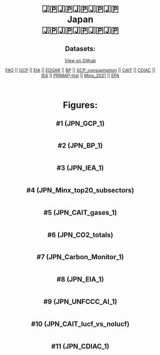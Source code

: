 
<center>
<h1 align="center">
🇯🇵🇯🇵🇯🇵🇯🇵🇯🇵
<br>
Japan
<br>
🇯🇵🇯🇵🇯🇵🇯🇵🇯🇵
</h1>
<h2>Datasets:</h2>
<p><a href="https://github.com/dquintani/GreenhouseData/tree/master/country_data/JPN_Japan/data">View on Github</a>
<br></p><p><a href="data/JPN_FAO.csv">FAO</a> || <a href="data/JPN_GCP.csv">GCP</a> || <a href="data/JPN_EIA.csv">EIA</a> || <a href="data/JPN_EDGAR.csv">EDGAR</a> || <a href="data/JPN_BP.csv">BP</a> || <a href="data/JPN_GCP_consupmption.csv">GCP_consupmption</a> || <a href="data/JPN_CAIT.csv">CAIT</a> || <a href="data/JPN_CDIAC.csv">CDIAC</a> || <a href="data/JPN_IEA.csv">IEA</a> || <a href="data/JPN_PRIMAP-hist.csv">PRIMAP-hist</a> || <a href="data/JPN_Minx_2021.csv">Minx_2021</a> || <a href="data/JPN_EPA.csv">EPA</a></p><p><br></p>
<h1>Figures:</h1><h2>#1 (JPN_GCP_1)</h2>
<p><img alt="" src="figures/JPN_GCP_1.png" /></p><h2>#2 (JPN_BP_1)</h2>
<p><img alt="" src="figures/JPN_BP_1.png" /></p><h2>#3 (JPN_IEA_1)</h2>
<p><img alt="" src="figures/JPN_IEA_1.png" /></p><h2>#4 (JPN_Minx_top20_subsectors)</h2>
<p><img alt="" src="figures/JPN_Minx_top20_subsectors.png" /></p><h2>#5 (JPN_CAIT_gases_1)</h2>
<p><img alt="" src="figures/JPN_CAIT_gases_1.png" /></p><h2>#6 (JPN_CO2_totals)</h2>
<p><img alt="" src="figures/JPN_CO2_totals.png" /></p><h2>#7 (JPN_Carbon_Monitor_1)</h2>
<p><img alt="" src="figures/JPN_Carbon_Monitor_1.png" /></p><h2>#8 (JPN_EIA_1)</h2>
<p><img alt="" src="figures/JPN_EIA_1.png" /></p><h2>#9 (JPN_UNFCCC_AI_1)</h2>
<p><img alt="" src="figures/JPN_UNFCCC_AI_1.png" /></p><h2>#10 (JPN_CAIT_lucf_vs_nolucf)</h2>
<p><img alt="" src="figures/JPN_CAIT_lucf_vs_nolucf.png" /></p><h2>#11 (JPN_CDIAC_1)</h2>
<p><img alt="" src="figures/JPN_CDIAC_1.png" /></p>